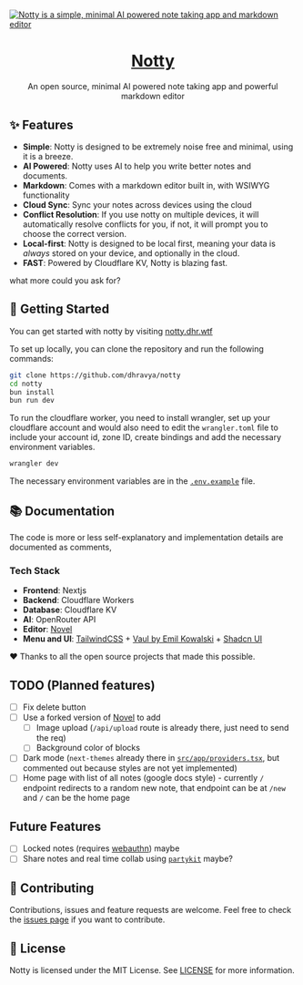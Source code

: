 # <a href="https://notty.dhr.wtf">
  <img alt="Notty is a simple, minimal AI powered note taking app and markdown editor" src="https://notty.dhr.wtf/ogimage.png">
  <h1 align="center">Notty</h1>
</a>

<p align="center">
  An open source, minimal AI powered note taking app and powerful markdown editor
</p>



## ✨ Features

- **Simple**: Notty is designed to be extremely noise free and minimal, using it is a breeze.
- **AI Powered**: Notty uses AI to help you write better notes and documents.
- **Markdown**: Comes with a markdown editor built in, with WSIWYG functionality
- **Cloud Sync**: Sync your notes across devices using the cloud
- **Conflict Resolution**: If you use notty on multiple devices, it will automatically resolve conflicts for you, if not, it will prompt you to choose the correct version.
- **Local-first**: Notty is designed to be local first, meaning your data is *always* stored on your device, and optionally in the cloud.
- **FAST**: Powered by Cloudflare KV, Notty is blazing fast.

what more could you ask for?

## 🚀 Getting Started

You can get started with notty by visiting [notty.dhr.wtf](https://notty.dhr.wtf)

To set up locally, you can clone the repository and run the following commands:

```bash
git clone https://github.com/dhravya/notty
cd notty
bun install
bun run dev
```

To run the cloudflare worker, you need to install wrangler, set up your cloudflare account and would also need to edit the `wrangler.toml` file to include your account id, zone ID, create bindings and add the necessary environment variables.

```bash
wrangler dev
```

The necessary environment variables are in the [`.env.example`](.env.example) file.

## 📚 Documentation
The code is more or less self-explanatory and implementation details are documented as comments,

### Tech Stack
- **Frontend**: Nextjs
- **Backend**: Cloudflare Workers
- **Database**: Cloudflare KV
- **AI**: OpenRouter API
- **Editor**: [Novel](https://github.com/steventey/novel)
- **Menu and UI**: [TailwindCSS](https://tailwindcss.com/) + [Vaul by Emil Kowalski](https://github.com/emilkowalski/vaul) + [Shadcn UI](https://ui.shadcn.com)

❤️ Thanks to all the open source projects that made this possible.

## TODO (Planned features)
- [ ] Fix delete button
- [ ] Use a forked version of [Novel](https://github.com/steventey/novel) to add 
  - [ ] Image upload (`/api/upload` route is already there, just need to send the req)
  - [ ] Background color of blocks 
- [ ] Dark mode (`next-themes` already there in [`src/app/providers.tsx`](src/app/providers.tsx), but commented out because styles are not yet implemented)
- [ ] Home page with list of all notes (google docs style) - currently `/` endpoint redirects to a random new note, that endpoint can be at `/new` and `/` can be the home page

## Future Features
- [ ] Locked notes (requires [webauthn](https://github.com/nextauthjs/next-auth-webauthn)) maybe
- [ ] Share notes and real time collab using [`partykit`](https://www.partykit.io/) maybe?

## 🤝 Contributing

Contributions, issues and feature requests are welcome. Feel free to check the [issues page](/issues) if you want to contribute.

## 📝 License

Notty is licensed under the MIT License. See [LICENSE](LICENSE) for more information.
